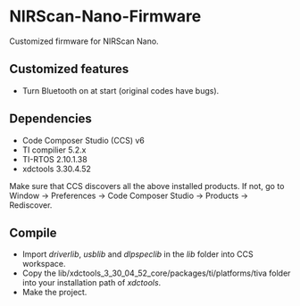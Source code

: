 # NIRScan-Nano-Firmware
Customized firmware for NIRScan Nano. 

## Customized features
- Turn Bluetooth on at start (original codes have bugs).

## Dependencies
- Code Composer Studio (CCS) v6
- TI compilier 5.2.x
- TI-RTOS 2.10.1.38
- xdctools 3.30.4.52

Make sure that CCS discovers all the above installed products. If not, go to Window -> Preferences -> Code Composer Studio -> Products -> Rediscover. 

## Compile
- Import _driverlib_, _usblib_ and _dlpspeclib_ in the _lib_ folder into CCS workspace. 
- Copy the ⁨lib⁩/⁨xdctools_3_30_04_52_core⁩/packages⁩/⁨ti⁩/⁨platforms/tiva folder into your installation path of _xdctools_.
- Make the project. 
